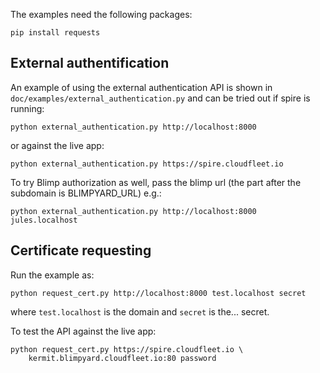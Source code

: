 The examples need the following packages:

    pip install requests

## External authentification

An example of using the external authentication API is shown in
`doc/examples/external_authentication.py` and can be tried out
if spire is running:

    python external_authentication.py http://localhost:8000

or against the live app:

    python external_authentication.py https://spire.cloudfleet.io

To try Blimp authorization as well, pass the blimp url
(the part after the subdomain is BLIMPYARD_URL) e.g.:

    python external_authentication.py http://localhost:8000 jules.localhost

## Certificate requesting

Run the example as:

    python request_cert.py http://localhost:8000 test.localhost secret

where `test.localhost` is the domain and `secret` is the... secret.

To test the API against the live app:

    python request_cert.py https://spire.cloudfleet.io \
        kermit.blimpyard.cloudfleet.io:80 password
